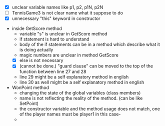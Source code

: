 - [x] unclear variable names like p1, p2, p1N, p2N 
- [ ] TennisGame3 is not clear name what it suppose to do 
- [x] unnecessary "this" keyword in constructor
- inside GetScore method
  - variable "s" is unclear in GetScore method
  - if statement is hard to understand
  - body of the if statements can be in a method which describe what it is doing actually
  - magic numbers are unclear in method GetScore
  - [x] else is not necessary
  - [X] (cannot be done.) "guard clause" can be moved to the top of the function between line 27 and 28
  - line 29 might be a self explanatory method in english
  - line 30 as well might be a self explanatory method in english
- WonPoint method
  - changing the state of the global variables (class members) 
  - name is not reflecting the reality of the method. (can be like SetPoint)
  - the constructor variable and the method usage does not match, one of the player names must be player1 in this case-
  - 